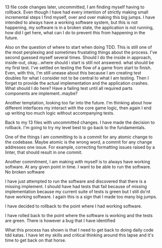13 file code changes later, uncommitted, I am finding myself having to rollback. Even though I have had every intention of strictly making small incremental steps I find myself, over and over making this big jumps. I have intended to always have a working software system, but this is not happening, my software is in a broken state, the application is not running, how did I get here, what can I do to prevent this from happening in the future.

Also on the question of where to start when doing TDD. This is still one of the most perplexing and sometimes frustating things about the process. I've second guessed myself several times. Should I do the inside in approach, inside-out, okay...where should i start is still not answered. what should be my first test. I've settled on testing the flow of a game from start to finish. Even, with this, I'm still unease about this because I am creating test doubles for what I consider not to be central to what I am testing. Then I forget to provide the actual implementation and the application crashes. What should I do here? Have a failing test until all required parts components are implement..maybe?

Another temptation, looking too far into the future. I'm thinking about how different interfaces my interact with the core game logic, then again I end up writing too much logic without accompanying tests.

Back to my 13 files with uncommitted changes. I have made the decision to rollback. I'm going to try my level best to go back to the fundamentals.

One of the things I am committing to is a commit for any atomic change to the codebase. Maybe atomic is the wrong word, a commit for any change addresses one issue. For example, correcting formatting issues raised by a linter, that should result in one commit.

Another commitment, I am making with myself is to always have working software. At any given point in time. I want to be able to run the software. No broken software

I have just attempted to run the software and discovered that there is a missing implement. I should have had tests that fail because of missing implementation because my current suite of tests is green but I still do'nt have working software. I again this is a sign that I made too many big jumps.

I have decided to rollback to the point where I had working software.

I have rolled back to the point where the software is working and the tests are green. There is however a bug that I have identified

What this process has shown is that I need to get back to doing daily code tdd katas. I have let my skills and critical thinking around this lapse and it's time to get back on that horse.
